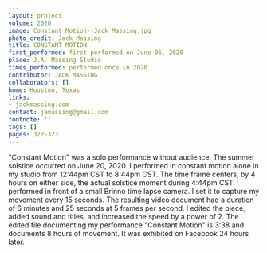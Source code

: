 ```yaml
---
layout: project
volume: 2020
image: Constant_Motion--Jack_Massing.jpg
photo_credit: Jack Massing
title: CONSTANT MOTION
first_performed: first performed on June 06, 2020
place: J.A. Massing Studio
times_performed: performed once in 2020
contributor: JACK MASSING
collaborators: []
home: Houston, Texas
links:
- jackmassing.com
contact: jamassing@gmail.com
footnote: ''
tags: []
pages: 322-323
---
```




"Constant Motion" was a solo performance without audience. The summer solstice occurred on June 20, 2020. I performed in constant motion alone in my studio from 12:44pm CST to 8:44pm CST. The time frame centers, by 4 hours on either side, the actual solstice moment during 4:44pm CST. I performed in front of a small Brinno time lapse camera. I set it to capture my movement every 15 seconds. The resulting video document had a duration of 6 minutes and 25 seconds at 5 frames per second. I edited the piece, added sound and titles, and increased the speed by a power of 2. The edited file documenting my performance "Constant Motion" is 3:38 and documents 8 hours of movement. It was exhibited on Facebook 24 hours later.
